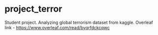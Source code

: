 # project_terror
Student project. Analyzing global terrorism dataset from kaggle.
Overleaf link - https://www.overleaf.com/read/byqrfdckcqwc

